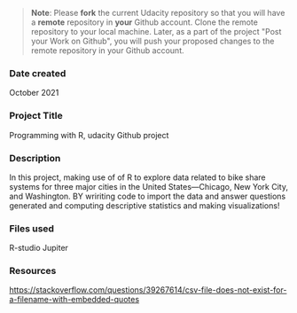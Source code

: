 >**Note**: Please **fork** the current Udacity repository so that you will have a **remote** repository in **your** Github account. Clone the remote repository to your local machine. Later, as a part of the project "Post your Work on Github", you will push your proposed changes to the remote repository in your Github account.

### Date created
 October 2021

### Project Title
Programming with R, udacity Github project

### Description
In this project, making use of of R to explore data related to bike share systems for three major cities in the United States—Chicago, New York City, and Washington. BY wririting code to import the data and answer questions generated and computing descriptive statistics and making visualizations!

### Files used
R-studio
Jupiter

### Resources
https://stackoverflow.com/questions/39267614/csv-file-does-not-exist-for-a-filename-with-embedded-quotes

